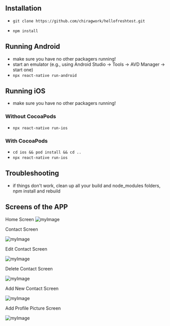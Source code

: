
## Installation

* `git clone https://github.com/chiragwork/hellofreshtest.git`

* `npm install`

## Running Android

* make sure you have no other packagers running!
* start an emulator (e.g., using Android Studio -> Tools -> AVD Manager -> start one)
* `npx react-native run-android`

## Running iOS

* make sure you have no other packagers running!

### Without CocoaPods

* `npx react-native run-ios`

### With CocoaPods

* `cd ios && pod install && cd ..`
* `npx react-native run-ios`

## Troubleshooting

* if things don't work, clean up all your build and node_modules folders, npm install and rebuild

## Screens of the APP


Home Screen
![myImage](./home.png)

Contact Screen

![myImage](./contact_screen.png)

Edit Contact Screen

![myImage](./Edit_contact.png)

Delete Contact Screen

![myImage](./Delete_Contact_option.png)

Add New Contact Screen

![myImage](./Add_new_contact.png)

Add Profile Picture Screen

![myImage](./Add_profile_Picture.png)
